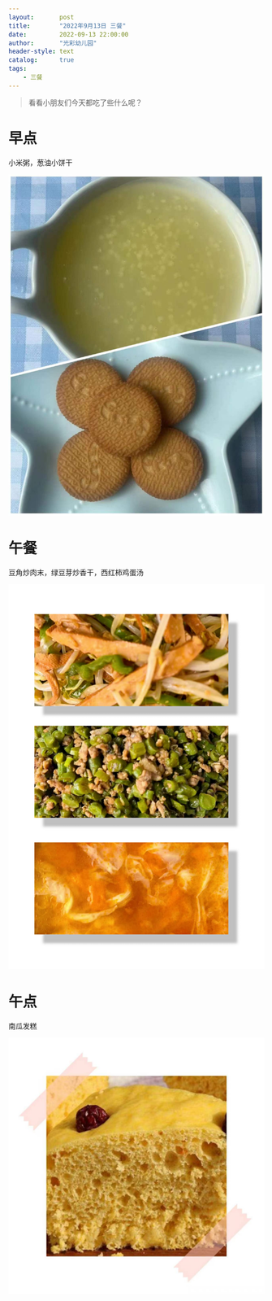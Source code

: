 ```yaml
---
layout:       post
title:        "2022年9月13日 三餐"
date:         2022-09-13 22:00:00
author:       "光彩幼儿园"
header-style: text
catalog:      true
tags:
    - 三餐
---
```

> 看看小朋友们今天都吃了些什么呢？

# 早点

小米粥，葱油小饼干

![](/img/in-post/meals/b1ca3fe7dab1c070a357ff575f4a0eca.jpg)

# 午餐

豆角炒肉末，绿豆芽炒香干，西红柿鸡蛋汤

![](/img/in-post/meals/5c9ba7c5f6aafc5b2d8cef724ee3b674.jpg)

# 午点

南瓜发糕

![](/img/in-post/meals/a15b42ee7273866872185da64fa200e0.jpg)
